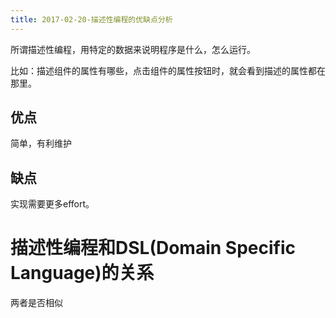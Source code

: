 ```yaml
---
title: 2017-02-20-描述性编程的优缺点分析
---
```



所谓描述性编程，用特定的数据来说明程序是什么，怎么运行。

比如：描述组件的属性有哪些，点击组件的属性按钮时，就会看到描述的属性都在那里。


## 优点
简单，有利维护


## 缺点
实现需要更多effort。




# 描述性编程和DSL(Domain Specific Language)的关系
两者是否相似
